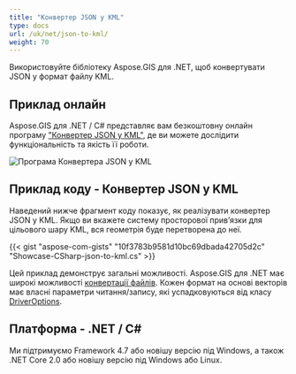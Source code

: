 ```yaml
---
title: "Конвертер JSON у KML"
type: docs
url: /uk/net/json-to-kml/
weight: 70
---
```


Використовуйте бібліотеку Aspose.GIS для .NET, щоб конвертувати JSON у формат файлу KML.

## **Приклад онлайн**

Aspose.GIS для .NET / C# представляє вам безкоштовну онлайн програму ["Конвертер JSON у KML"](https://products.aspose.app/gis/conversion/json-to-kml), де ви можете дослідити функціональність та якість її роботи.

![Програма Конвертера JSON у KML](conversion.png)

## **Приклад коду - Конвертер JSON у KML**

Наведений нижче фрагмент коду показує, як реалізувати конвертер JSON у KML. Якщо ви вкажете систему просторової прив’язки для цільового шару KML, вся геометрія буде перетворена до неї. 

{{< gist "aspose-com-gists" "10f3783b9581d10bc69dbada42705d2c" "Showcase-CSharp-json-to-kml.cs" >}}

Цей приклад демонструє загальні можливості. Aspose.GIS для .NET має широкі можливості [конвертації файлів](https://docs.aspose.com/gis/net/vector-layers/). Кожен формат на основі векторів має власні параметри читання/запису, які успадковуються від класу [DriverOptions](https://reference.aspose.com/gis/net/aspose.gis/driveroptions).

## **Платформа - .NET / C#**

Ми підтримуємо Framework 4.7 або новішу версію під Windows, а також .NET Core 2.0 або новішу версію під Windows або Linux.
